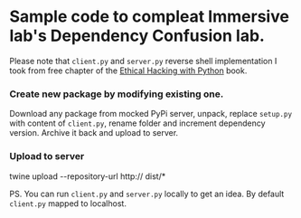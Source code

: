 # Sample code to compleat Immersive lab's **Dependency Confusion** lab.

Please note that ```client.py``` and ```server.py``` reverse shell implementation I took from free chapter of the [Ethical Hacking with Python](https://www.thepythoncode.com/article/create-reverse-shell-python) book.

### Create new package by modifying existing one.
Download any package from mocked PyPi server, unpack, replace  ```setup.py``` with content of ```client.py```, rename folder and increment  dependency version. Archive it back and upload to server.

### Upload to server
twine upload --repository-url http://<ip of mocked server> dist/*


PS. You can run ```client.py``` and ```server.py``` locally to get an idea. By default `client.py` mapped to localhost.